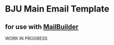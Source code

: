 # BJU Main Email Template
## for use with [MailBuilder](https://github.com/peteranglea.com/MailBuilder)

WORK IN PROGRESS